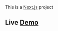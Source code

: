 This is a [Next.js](https://nextjs.org/) project 

## Live [Demo](https://vscode-porfolio.vercel.app/)
